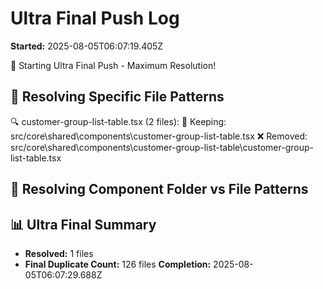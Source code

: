 # Ultra Final Push Log

**Started:** 2025-08-05T06:07:19.405Z

🚀 Starting Ultra Final Push - Maximum Resolution!

## 🎯 Resolving Specific File Patterns

🔍 customer-group-list-table.tsx (2 files):
   🎯 Keeping: src/core\shared\components\customer-group-list-table.tsx
   ❌ Removed: src/core\shared\components\customer-group-list-table\customer-group-list-table.tsx

## 🎯 Resolving Component Folder vs File Patterns


## 📊 Ultra Final Summary
- **Resolved:** 1 files
- **Final Duplicate Count:** 126 files
**Completion:** 2025-08-05T06:07:29.688Z
